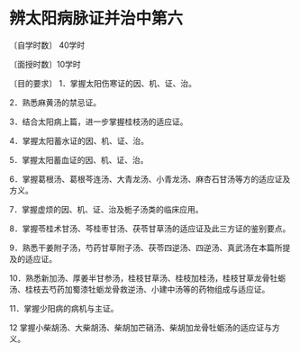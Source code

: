 # 辨太阳病脉证并治中第六

〔自学时数〕 40学时

〔面授时数〕10学时

〔目的要求〕
1．掌握太阳伤寒证的因、机、证、治。

2．熟悉麻黄汤的禁忌证。

3．结合太阳病上篇，进一步掌握桂枝汤的适应证。

4．掌握太阳蓄水证的因、机、证、治。

5．掌握太阳蓄血证的因、机、证、治。

6．掌握葛根汤、葛根芩连汤、大青龙汤、小青龙汤、麻杏石甘汤等方的适应证及方义。

7．掌握虚烦的因、机、证、治及栀子汤类的临床应用。

8．掌握苓桂术甘汤、芩桂枣甘汤、茯苓甘草汤的适应证及此三方证的鉴别要点。

9．熟悉干姜附子汤，芍药甘草附子汤、茯苓四逆汤、四逆汤、真武汤在本篇所提及的适应证。

10．熟悉新加汤、厚姜半甘参汤，桂枝甘草汤、桂枝加桂汤，桂枝甘草龙骨牡蛎汤、桂枝去芍药加蜀漆牡蛎龙骨救逆汤、小建中汤等的药物组成与适应证。

11．掌握少阳病的病机与主证。

12  掌握小柴胡汤、大柴胡汤、柴胡加芒硝汤、柴胡加龙骨牡蛎汤的适应证与方义。

